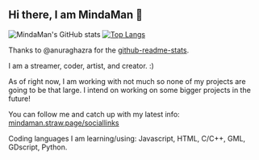 ## Hi there, I am MindaMan 👋

![MindaMan's GitHub stats](https://github-readme-stats.vercel.app/api?username=mindaman&show_icons=true&theme=ambient_gradient)
[![Top Langs](https://github-readme-stats.vercel.app/api/top-langs/?username=mindamanofficial)](https://github.com/anuraghazra/github-readme-stats)

Thanks to @anuraghazra for the [github-readme-stats]([url](https://github.com/anuraghazra/github-readme-stats)).

I am a streamer, coder, artist, and creator. :)

As of right now, I am working with not much so none of my projects are going to be that large. 
I intend on working on some bigger projects in the future!

You can follow me and catch up with my latest info: [mindaman.straw.page/sociallinks](mindaman.straw.page/sociallinks)

Coding languages I am learning/using:
Javascript,
HTML,
C/C++,
GML,
GDscript,
Python.
